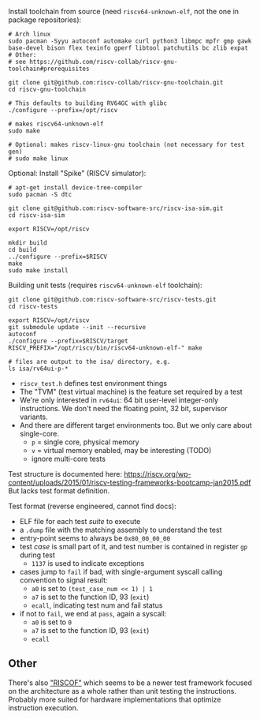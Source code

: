 
Install toolchain from source (need `riscv64-unknown-elf`, not the one in package repositories):
```shell
# Arch linux
sudo pacman -Syyu autoconf automake curl python3 libmpc mpfr gmp gawk base-devel bison flex texinfo gperf libtool patchutils bc zlib expat
# Other:
# see https://github.com/riscv-collab/riscv-gnu-toolchain#prerequisites

git clone git@github.com:riscv-collab/riscv-gnu-toolchain.git
cd riscv-gnu-toolchain

# This defaults to building RV64GC with glibc
./configure --prefix=/opt/riscv

# makes riscv64-unknown-elf
sudo make

# Optional: makes riscv-linux-gnu toolchain (not necessary for test gen)
# sudo make linux
```

Optional: Install "Spike" (RISCV simulator):

```shell
# apt-get install device-tree-compiler
sudo pacman -S dtc

git clone git@github.com:riscv-software-src/riscv-isa-sim.git
cd riscv-isa-sim

export RISCV=/opt/riscv

mkdir build
cd build
../configure --prefix=$RISCV
make
sudo make install
```


Building unit tests (requires `riscv64-unknown-elf` toolchain):
```shell
git clone git@github.com:riscv-software-src/riscv-tests.git
cd riscv-tests

export RISCV=/opt/riscv
git submodule update --init --recursive
autoconf
./configure --prefix=$RISCV/target
RISCV_PREFIX="/opt/riscv/bin/riscv64-unknown-elf-" make

# files are output to the isa/ directory, e.g.
ls isa/rv64ui-p-*
```

- `riscv_test.h` defines test environment things
- The "TVM" (test virtual machine) is the feature set required by a test
- We're only interested in `rv64ui`: 64 bit user-level integer-only instructions. We don't need the floating point, 32 bit, supervisor variants.
- And there are different target environments too. But we only care about single-core.
  - `p` = single core, physical memory
  - `v` = virtual memory enabled, may be interesting (TODO)
  - ignore multi-core tests

Test structure is documented here: https://riscv.org/wp-content/uploads/2015/01/riscv-testing-frameworks-bootcamp-jan2015.pdf
But lacks test format definition.

Test format (reverse engineered, cannot find docs):
- ELF file for each test *suite* to execute
- a `.dump` file with the matching assembly to understand the test
- entry-point seems to always be `0x80_00_00_00`
- test *case* is small part of it, and test number is contained in register `gp` during test
  - `1137` is used to indicate exceptions
- cases jump to `fail` if bad, with single-argument syscall calling convention to signal result:
  - `a0` is set to `(test_case_num << 1) | 1`
  - `a7` is set to the function ID, 93 (`exit`)
  - `ecall`, indicating test num and fail status
- if not to `fail`, we end at `pass`, again a syscall:
  - `a0` is set to `0`
  - `a7` is set to the function ID, 93 (`exit`)
  - `ecall`


## Other

There's also ["RISCOF"](https://github.com/riscv-software-src/riscof) which seems to be a newer test framework
focused on the architecture as a whole rather than unit testing the instructions.
Probably more suited for hardware implementations that optimize instruction execution.




